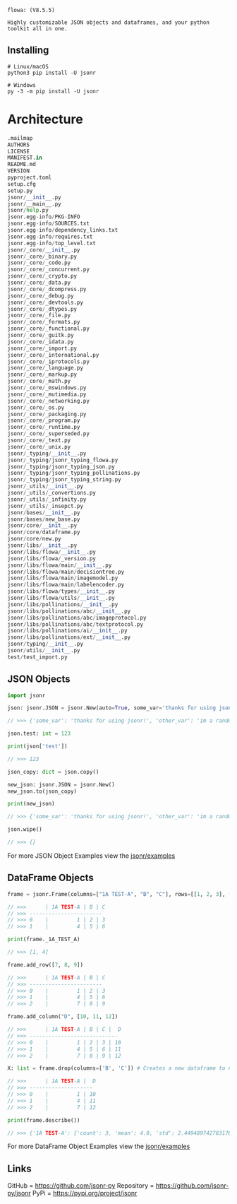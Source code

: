 ```
flowa: (V8.5.5)

Highly customizable JSON objects and dataframes, and your python toolkit all in one.
```

## Installing
```shell
# Linux/macOS
python3 pip install -U jsonr

# Windows
py -3 -m pip install -U jsonr
```

# Architecture
```python
.mailmap
AUTHORS
LICENSE
MANIFEST.in
README.md
VERSION
pyproject.toml
setup.cfg
setup.py
jsonr/__init__.py
jsonr/__main__.py
jsonr/help.py
jsonr.egg-info/PKG-INFO
jsonr.egg-info/SOURCES.txt
jsonr.egg-info/dependency_links.txt
jsonr.egg-info/requires.txt
jsonr.egg-info/top_level.txt
jsonr/_core/__init__.py
jsonr/_core/_binary.py
jsonr/_core/_code.py
jsonr/_core/_concurrent.py
jsonr/_core/_crypto.py
jsonr/_core/_data.py
jsonr/_core/_dcompress.py
jsonr/_core/_debug.py
jsonr/_core/_devtools.py
jsonr/_core/_dtypes.py
jsonr/_core/_file.py
jsonr/_core/_formats.py
jsonr/_core/_functional.py
jsonr/_core/_guitk.py
jsonr/_core/_idata.py
jsonr/_core/_import.py
jsonr/_core/_international.py
jsonr/_core/_iprotocols.py
jsonr/_core/_language.py
jsonr/_core/_markup.py
jsonr/_core/_math.py
jsonr/_core/_mswindows.py
jsonr/_core/_mutimedia.py
jsonr/_core/_networking.py
jsonr/_core/_os.py
jsonr/_core/_packaging.py
jsonr/_core/_program.py
jsonr/_core/_runtime.py
jsonr/_core/_superseded.py
jsonr/_core/_text.py
jsonr/_core/_unix.py
jsonr/_typing/__init__.py
jsonr/_typing/jsonr_typing_flowa.py
jsonr/_typing/jsonr_typing_json.py
jsonr/_typing/jsonr_typing_pollinations.py
jsonr/_typing/jsonr_typing_string.py
jsonr/_utils/__init__.py
jsonr/_utils/_convertions.py
jsonr/_utils/_infinity.py
jsonr/_utils/_insepct.py
jsonr/bases/__init__.py
jsonr/bases/new_base.py
jsonr/core/__init__.py
jsonr/core/dataframe.py
jsonr/core/new.py
jsonr/libs/__init__.py
jsonr/libs/flowa/__init__.py
jsonr/libs/flowa/_version.py
jsonr/libs/flowa/main/__init__.py
jsonr/libs/flowa/main/decisiontree.py
jsonr/libs/flowa/main/imagemodel.py
jsonr/libs/flowa/main/labelencoder.py
jsonr/libs/flowa/types/__init__.py
jsonr/libs/flowa/utils/__init__.py
jsonr/libs/pollinations/__init__.py
jsonr/libs/pollinations/abc/__init__.py
jsonr/libs/pollinations/abc/imageprotocol.py
jsonr/libs/pollinations/abc/textprotocol.py
jsonr/libs/pollinations/ai/__init__.py
jsonr/libs/pollinations/ext/__init__.py
jsonr/typing/__init__.py
jsonr/utils/__init__.py
test/test_import.py
```

## JSON Objects
```python
import jsonr

json: jsonr.JSON = jsonr.New(auto=True, some_var='thanks for using jsonr!', other_var='im a random var!', lol='lol')
```
```javascript
// >>> {'some_var': 'thanks for using jsonr!', 'other_var': 'im a random var!', 'lol': 'lol'}
```
```python
json.test: int = 123

print(json['test'])
```
```javascript
// >>> 123
```
```python
json_copy: dict = json.copy()

new_json: jsonr.JSON = jsonr.New()
new_json.to(json_copy)

print(new_json)
```
```javascript
// >>> {'some_var': 'thanks for using jsonr!', 'other_var': 'im a random var!', 'lol': 'lol', 'test': 123}
```
```python
json.wipe()
```
```javascript
// >>> {}
```
For more JSON Object Examples view the [jsonr/examples](https://github.com/jsonr-py/jsonr/blob/master/examples)

## DataFrame Objects
```python
frame = jsonr.Frame(columns=["1A TEST-A", "B", "C"], rows=[[1, 2, 3], [4, 5, 6]])
```
```javascript
// >>>      | 1A TEST-A | B | C
// >>> -----------------------
// >>> 0    |         1 | 2 | 3
// >>> 1    |         4 | 5 | 6
```
```python
print(frame._1A_TEST_A)
```
```javascript
// >>> [1, 4]
```
```python
frame.add_row([7, 8, 9])
```
```javascript
// >>>      | 1A TEST-A | B | C
// >>> -----------------------
// >>> 0    |         1 | 2 | 3
// >>> 1    |         4 | 5 | 6
// >>> 2    |         7 | 8 | 9
```
```python
frame.add_column("D", [10, 11, 12])
```
```javascript
// >>>      | 1A TEST-A | B | C |  D
// >>> ----------------------------
// >>> 0    |         1 | 2 | 3 | 10
// >>> 1    |         4 | 5 | 6 | 11
// >>> 2    |         7 | 8 | 9 | 12
```
```python
X: list = frame.drop(columns=['B', 'C']) # Creates a new dataframe to not alter the original frame.
```
```javascript
// >>>      | 1A TEST-A |  D
// >>> --------------------
// >>> 0    |         1 | 10
// >>> 1    |         4 | 11
// >>> 2    |         7 | 12
```
```python
print(frame.describe())
```
```javascript
// >>> {'1A TEST-A': {'count': 3, 'mean': 4.0, 'std': 2.449489742783178, 'min': 1, '25%': 1, '50%': 4, '75%': 7, 'max': 7}, 'B': {'count': 3, 'mean': 5.0, 'std': 2.449489742783178, 'min': 2, '25%': 2, '50%': 5, '75%': 8, 'max': 8}, 'C': {'count': 3, 'mean': 6.0, 'std': 2.449489742783178, 'min': 3, '25%': 3, '50%': 6, '75%': 9, 'max': 9}, 'D': {'count': 3, 'mean': 11.0, 'std': 0.816496580927726, 'min': 10, '25%': 10, '50%': 11, '75%': 12, 'max': 12}}
```

For more DataFrame Object Examples view the [jsonr/examples](https://github.com/jsonr-py/jsonr/blob/master/examples)

## Links
GitHub = https://github.com/jsonr-py
Repository = https://github.com/jsonr-py/jsonr
PyPi = https://pypi.org/project/jsonr
